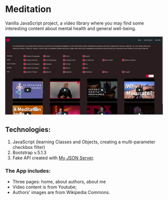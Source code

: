 # Meditation
Vanilla JavaScript project, a video library where you may find some interesting content about mental health and general well-being.

![grab-landing-page](https://raw.githubusercontent.com/OlgaSpirkina/MeditationApp/main/assets/img/meditation.gif)  

## Technologies:
1. JavaScript (learning Classes and Objects, creating a multi-parameter checkbox filter)
2. Bootstrap v.5.1.3
3. Fake API created with [My JSON Server](https://my-json-server.typicode.com/).

### The App includes:
- Three pages: home, about authors, about me
- Video content is from Youtube;
- Authors' images are from Wikipedia Commons.
